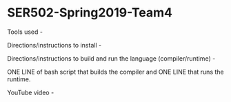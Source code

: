 # SER502-Spring2019-Team4

Tools used - 

Directions/instructions to install - 

Directions/instructions to build and run the language (compiler/runtime) -

ONE LINE of bash script that builds the compiler and 
ONE LINE that runs the runtime.

YouTube video - 
